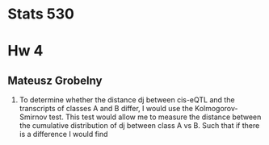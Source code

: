 # Stats 530
# Hw 4
## Mateusz Grobelny

1. To determine whether the distance dj between cis-eQTL and the transcripts of classes A and B differ, I would use the Kolmogorov-Smirnov test.
This test would allow me to measure the distance between the cumulative distribution of dj between class A vs B. Such that if there is a difference I would find     
